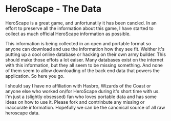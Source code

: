 HeroScape - The Data
====================

HeroScape is a great game, and unfortunatlly it has been cancled. In an
effort to preserve all the information about this game, I have started
to collect as much official HeroScape information as possible. 

This information is being collected in an open and portable format so
anyone can download and use the information how they see fit. Weither
it's putting up a cool online database or hacking on their own army
builder. This should make those effots a lot eaiser. Many databases
exist on the internet with this information, but they all seem to be
missing something. And none of them seem to allow downloading of the
back end data that powers the application. So here you go.

I should say I have no affiliation with Hasbro, Wizards of the Coast or
anyone else who worked on/for HeroScape during it's short time with us.
I'm just a (slightly obsessed) fan who loves portable data and has some
ideas on how to use it. Please fork and contrinbute any missing or
inaccurate information. Hopefully we can be the canonical source of all
raw heroscape data.

